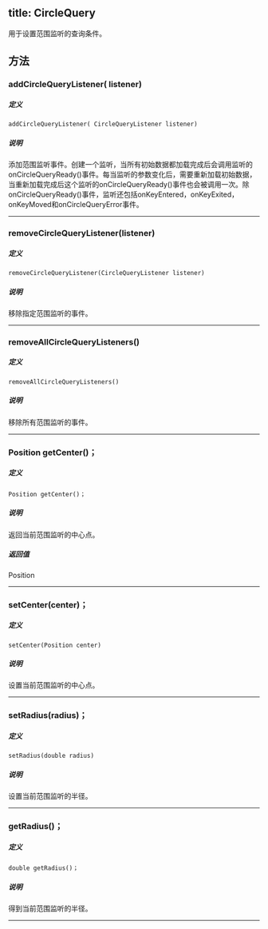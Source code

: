 title: CircleQuery
---

用于设置范围监听的查询条件。

## 方法

### addCircleQueryListener( listener)

##### 定义

```android
addCircleQueryListener( CircleQueryListener listener)
```

##### 说明
添加范围监听事件。创建一个监听，当所有初始数据都加载完成后会调用监听的onCircleQueryReady()事件。每当监听的参数变化后，需要重新加载初始数据，当重新加载完成后这个监听的onCircleQueryReady()事件也会被调用一次。除onCircleQueryReady()事件，监听还包括onKeyEntered，onKeyExited，onKeyMoved和onCircleQueryError事件。

---

### removeCircleQueryListener(listener)

##### 定义

```android
removeCircleQueryListener(CircleQueryListener listener)
```

##### 说明
移除指定范围监听的事件。

---

### removeAllCircleQueryListeners()

##### 定义

```android
removeAllCircleQueryListeners()
```

##### 说明
移除所有范围监听的事件。

---

### Position getCenter()；

##### 定义

```android
Position getCenter()；
```

##### 说明
返回当前范围监听的中心点。

##### 返回值
Position

---
### setCenter(center)；

##### 定义

```android
setCenter(Position center)
```

##### 说明
设置当前范围监听的中心点。

---
### setRadius(radius)；

##### 定义

```android
setRadius(double radius)
```

##### 说明
设置当前范围监听的半径。

---
### getRadius()；

##### 定义

```android
double getRadius()；
```

##### 说明
得到当前范围监听的半径。

---
